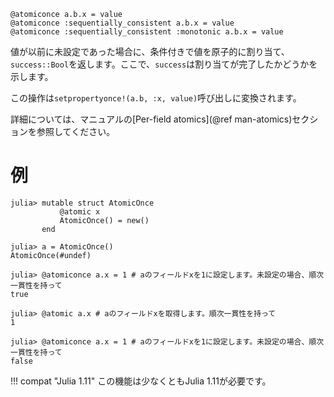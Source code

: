 ```
@atomiconce a.b.x = value
@atomiconce :sequentially_consistent a.b.x = value
@atomiconce :sequentially_consistent :monotonic a.b.x = value
```

値が以前に未設定であった場合に、条件付きで値を原子的に割り当て、`success::Bool`を返します。ここで、`success`は割り当てが完了したかどうかを示します。

この操作は`setpropertyonce!(a.b, :x, value)`呼び出しに変換されます。

詳細については、マニュアルの[Per-field atomics](@ref man-atomics)セクションを参照してください。

# 例

```jldoctest
julia> mutable struct AtomicOnce
           @atomic x
           AtomicOnce() = new()
       end

julia> a = AtomicOnce()
AtomicOnce(#undef)

julia> @atomiconce a.x = 1 # aのフィールドxを1に設定します。未設定の場合、順次一貫性を持って
true

julia> @atomic a.x # aのフィールドxを取得します。順次一貫性を持って
1

julia> @atomiconce a.x = 1 # aのフィールドxを1に設定します。未設定の場合、順次一貫性を持って
false
```

!!! compat "Julia 1.11"
    この機能は少なくともJulia 1.11が必要です。

